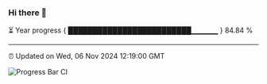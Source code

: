 ### Hi there 👋

⏳ Year progress { █████████████████████████▁▁▁▁▁ } 84.84 %

---

⏰ Updated on Wed, 06 Nov 2024 12:19:00 GMT

![Progress Bar CI](https://github.com/Shyam-Makwana/GitHub-Actions-Demo/workflows/Progress%20Bar%20CI/badge.svg)
